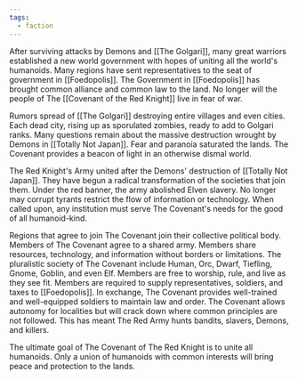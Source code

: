 ```yaml
---
tags:
  - faction
---
```

 After surviving attacks by Demons and [[The Golgari]], many great warriors established a new world government with hopes of uniting all the world's humanoids. Many regions have sent representatives to the seat of government in [[Foedopolis]]. The Government in [[Foedopolis]] has brought common alliance and common law to the land. No longer will the people of The [[Covenant of the Red Knight]] live in fear of war.

Rumors spread of [[The Golgari]] destroying entire villages and even cities. Each dead city, rising up as sporulated zombies, ready to add to Golgari ranks. Many questions remain about the massive destruction wrought by Demons in [[Totally Not Japan]]. Fear and paranoia saturated the lands. The Covenant provides a beacon of light in an otherwise dismal world. 

The Red Knight's Army united after the Demons' destruction of [[Totally Not Japan]]. They have begun a radical transformation of the societies that join them. Under the red banner, the army abolished Elven slavery. No longer may corrupt tyrants restrict the flow of information or technology. When called upon, any institution must serve The Covenant's needs for the good of all humanoid-kind.

Regions that agree to join The Covenant join their collective political body. Members of The Covenant agree to a shared army. Members share resources, technology, and information without borders or limitations.  The pluralistic society of The Covenant include Human, Orc, Dwarf, Tiefling, Gnome, Goblin, and even Elf. Members are free to worship, rule, and live as they see fit. Members are required to supply representatives, soldiers, and taxes to [[Foedopolis]].  In exchange, The Covenant provides well-trained and well-equipped soldiers to maintain law and order.  The Covenant allows autonomy for localities but will crack down where common principles are not followed. This has meant The Red Army hunts bandits, slavers, Demons, and killers.

The ultimate goal of The Covenant of The Red Knight is to unite all humanoids. Only a union of humanoids with common interests will bring peace and protection to the lands.
